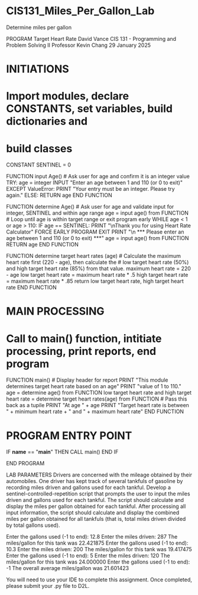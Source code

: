 # CIS131_Miles_Per_Gallon_Lab
Determine miles per gallon

PROGRAM Target Heart Rate
David Vance
CIS 131 - Programming and Problem Solving II
Professor Kevin Chang
29 January 2025

# INITIATIONS
# Import modules, declare CONSTANTS, set variables, build dictionaries and 
# build classes

CONSTANT SENTINEL = 0

FUNCTION input Age()
    # Ask user for age and confirm it is an integer value
    TRY: 
        age = integer INPUT "Enter an age between 1 and 110 (or 0 to exit)"
    EXCEPT ValueError:
        PRINT "Your entry must be an integer.  Please try again."
    ELSE:
        RETURN age
END FUNCTION 


FUNCTION determine Age()
    # Ask user for age and validate input for integer, SENTINEL and within age range
    age = input age() from FUNCTION
    # Loop until age is within target range or exit program early
    WHILE age < 1 or age > 110:
        IF age == SENTINEL:
            PRINT "\nThank you for using Heart Rate Calculator"
            FORCE EARLY PROGRAM EXIT
        PRINT "\n *** Please enter an age between 1 and 110 (or 0 to exit) ***"
        age = input age() from FUNCTION
    RETURN age
END FUNCTION


FUNCTION determine target heart rates (age)
    # Calculate the maximum heart rate first (220 - age), then calculate the 
    # low target heart rate (50%) and high target heart rate (85%) from that value.
    maximum heart rate = 220 - age
    low target heart rate = maximum heart rate * .5
    high target heart rate = maximum heart rate * .85
    return low target heart rate, high target heart rate
END FUNCTION


# MAIN PROCESSING
# Call to main() function, intitiate processing, print reports, end program

FUNCTION main()
    # Display header for report
    PRINT "This module determines target heart rate based on an age"
    PRINT "value of 1 to 110."   
    age = determine age() from FUNCTION
    low target heart rate and high target heart rate = determine target heart rates(age) from FUNCTION  # Pass this back as a tupile
    PRINT "At age " + age
    PRINT "Target heart rate is between " + minimum heart rate + " and " + maximum heart rate" 
END FUNCTION

# PROGRAM ENTRY POINT

IF __name__ == "__main__" THEN
    CALL main()
END IF


END PROGRAM



LAB PARAMETERS
Drivers are concerned with the mileage obtained by their automobiles. One driver has kept track of several tankfuls of gasoline
by recording miles driven and gallons used for each tankful. Develop a sentinel-controlled-repetition script that prompts the 
user to input the miles driven and gallons used for each tankful. The script should calculate and display the miles per gallon 
obtained for each tankful. After processing all input information, the script should calculate and display the combined miles 
per gallon obtained for all tankfuls (that is, total miles driven divided by total gallons used).


Enter the gallons used (-1 to end): 12.8
Enter the miles driven: 287
The miles/gallon for this tank was 22.421875
Enter the gallons used (-1 to end): 10.3
Enter the miles driven: 200
The miles/gallon for this tank was 19.417475
Enter the gallons used (-1 to end): 5
Enter the miles driven: 120
The miles/gallon for this tank was 24.000000
Enter the gallons used (-1 to end): -1
The overall average miles/gallon was 21.601423

You will need to use your IDE to complete this assignment. Once completed, please submit your .py file to D2L. 
